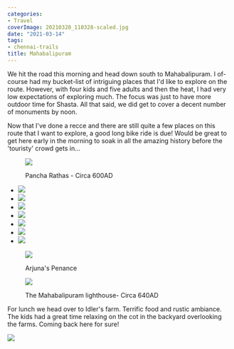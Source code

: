 ```yaml
---
categories:
- Travel
coverImage: 20210320_110328-scaled.jpg
date: "2021-03-14"
tags:
- chennai-trails
title: Mahabalipuram
---
```


We hit the road this morning and head down south to Mahabalipuram. I of-course had my bucket-list of intriguing places that I'd like to explore on the route. However, with four kids and five adults and then the heat, I had very low expectations of exploring much. The focus was just to have more outdoor time for Shasta. All that said, we did get to cover a decent number of monuments by noon.

Now that I've done a recce and there are still quite a few places on this route that I want to explore, a good long bike ride is due! Would be great to get here early in the morning to soak in all the amazing history before the 'touristy' crowd gets in...

<figure>

![](images/20210314_205716-1200x900.jpg)

<figcaption>

Pancha Rathas - Circa 600AD

</figcaption>

</figure>

- ![](images/20210314_092051-900x1200.jpg)
- ![](images/20210314_093506-900x1200.jpg)
- ![](images/P_20210314_091732-900x1200.jpg)
- ![](images/P_20210314_091905-900x1200.jpg)
- ![](images/P_20210314_092243-900x1200.jpg)
- ![](images/20210314_120618-1200x900.jpg)
- ![](images/P_20210314_093311-900x1200.jpg)

<figure>

![](images/20210320_110328-1200x900.jpg)

<figcaption>

Arjuna's Penance

</figcaption>

</figure>

<figure>

![](images/P_20210314_102549-1200x891.jpg)

<figcaption>

The Mahabalipuram lighthouse- Circa 640AD

</figcaption>

</figure>

For lunch we head over to Idler's farm. Terrific food and rustic ambiance. The kids had a great time relaxing on the cot in the backyard overlooking the farms. Coming back here for sure!

![](images/P_20210314_151023-900x1200.jpg)
